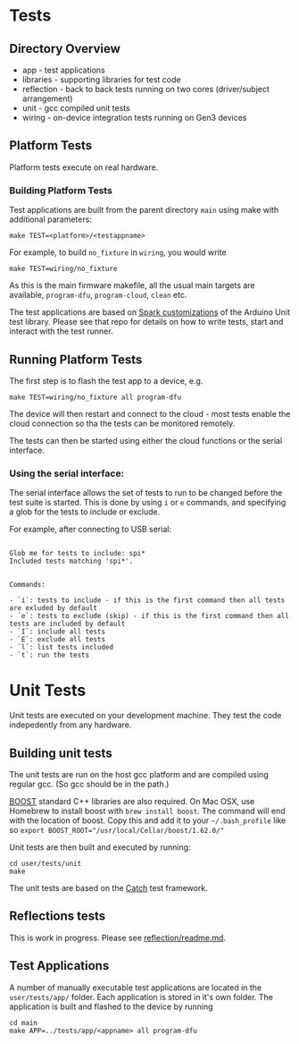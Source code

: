 # Tests

## Directory Overview

- app - test applications
- libraries - supporting libraries for test code
- reflection - back to back tests running on two cores (driver/subject arrangement)
- unit - gcc compiled unit tests
- wiring - on-device integration tests running on Gen3 devices


## Platform Tests

Platform tests execute on real hardware.

### Building Platform Tests

Test applications are built from the parent directory `main` using make with additional
parameters:

```
make TEST=<platform>/<testappname>
```

For example, to build `no_fixture` in `wiring`, you would write

```
make TEST=wiring/no_fixture
```

As this is the main firmware makefile, all the usual main targets are available, `program-dfu`, `program-cloud`, `clean`
etc.

The test applications are based on [Spark customizations](https://github.com/m-mcgowan/spark-unit-test) of the Arduino Unit test
library. Please see that repo for details on how to write tests, start and interact
with the test runner.

## Running Platform Tests

The first step is to flash the test app to a device, e.g.

```
make TEST=wiring/no_fixture all program-dfu
```

The device will then restart and connect to the cloud - most tests enable the cloud connection so tha the tests can be monitored remotely. 

The tests can then be started using either the cloud functions or the serial interface.

### Using the serial interface:

The serial interface allows the set of tests to run to be changed before the test suite is started. This is done by using `i` or `e` commands, and specifying a glob for the tests to include or exclude.

For example, after connecting to USB serial:

```

Glob me for tests to include: spi*
Included tests matching 'spi*'.


Commands:

- `i`: tests to include - if this is the first command then all tests are exluded by default
- `e`: tests to exclude (skip) - if this is the first command then all tests are included by default
- `I`: include all tests
- `E`: exclude all tests
- `l`: list tests included
- `t`: run the tests

```

# Unit Tests

Unit tests are executed on your development machine. They test the code indepedently from any hardware.

## Building unit tests

The unit tests are run on the host gcc platform and are compiled using regular
gcc. (So gcc should be in the path.)

[BOOST](http://www.boost.org/) standard C++ libraries are also required.  On Mac OSX, use Homebrew to install boost with `brew install boost`.  The command will end with the location of boost.  Copy this and add it to your `~/.bash_profile` like so `export BOOST_ROOT="/usr/local/Cellar/boost/1.62.0/"`

Unit tests are then built and executed by running:

```
cd user/tests/unit
make
```

The unit tests are based on the [Catch](https://github.com/philsquared/Catch)
test framework.


## Reflections tests

This is work in progress.
Please see [reflection/readme.md](reflection/readme.md).

## Test Applications
A number of manually executable test applications are located in the `user/tests/app/` folder. Each application is stored in it's own folder.  The application is built and flashed to the device by running

```
cd main
make APP=../tests/app/<appname> all program-dfu
```